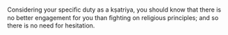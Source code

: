 Considering your speciﬁc duty as a kṣatriya, you should know that there is no better engagement for you than ﬁghting on religious principles; and so there is no need for hesitation.